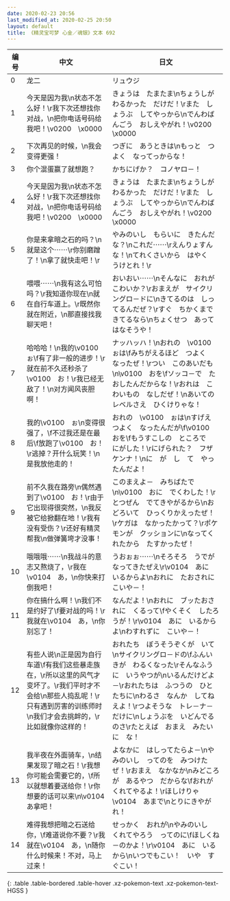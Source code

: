 ```yaml
---
date: 2020-02-23 20:56
last_modified_at: 2020-02-25 20:50
layout: default
title: 《精灵宝可梦 心金／魂银》文本 692
---
```

| 编号 | 中文 | 日文 |
| ---- | ---- | ---- |
| 0 | 龙二 | リュウジ |
| 1 | 今天是因为我\n状态不怎么好！\r我下次还想找你对战，\n把你电话号码给我吧！\v0200　\x0000 | きょうは　たまたま\nちょうしが　わるかった　だけだ！\rまた　しょうぶ　してやっから\nでんわばんごう　おしえやがれ！\v0200　\x0000 |
| 2 | 下次再见的时候，\n我会变得更强！ | つぎに　あうときは\nもっと　つよく　なってっからな！ |
| 3 | 你个混蛋赢了就想跑？ | かちにげか？　コノヤロ－！ |
| 4 | 今天是因为我\n状态不怎么好！\r我下次还想找你对战，\n把你电话号码给我吧！\v0200　\x0000 | きょうは　たまたま\nちょうしが　わるかった　だけだ！\rまた　しょうぶ　してやっから\nでんわばんごう　おしえやがれ！\v0200　\x0000 |
| 5 | 你是来拿暗之石的吗？\n就是这个⋯⋯\r你别磨蹭了！\n拿了就快走吧！\r | やみのいし　もらいに　きたんだな？\nこれだ⋯⋯\rえんりょすんな！\nてれくさいから　はやく　うけとれ！\r |
| 6 | 喂喂⋯⋯\n我有这么可怕吗？\r我知道你现在\n就在自行车道上。\r既然你就在附近，\n那直接找我聊天吧！ | おいおい⋯⋯\nそんなに　おれが　こわいか？\rおまえが　サイクリングロ－ドに\nきてるのは　しってるんだぜ？\rすぐ　ちかくまで　きてるなら\nちょくせつ　あって　はなそうや！ |
| 7 | 哈哈哈！\n我的\v0100　ぉ\f有了非一般的进步！\r就在前不久还秒杀了\v0100　お！\r我已经无敌了！\n对方闻风丧胆啊！ | ナッハッハ！\nおれの　\v0100　ぉは\fみちがえるほど　つよく　なったぜ！\rつい　このあいだも\n\v0100　おを\fソッコ－で　たおしたんだからな！\rおれは　こわいもの　なしだぜ！\nあいての　レベルさえ　ひくけりゃな！ |
| 8 | 我的\v0100　ぉ\n变得很强了，\f不过我还是在最后\f放跑了\v0100　お！\r逃掉？开什么玩笑！\n是我放他走的！ | おれの　\v0100　ぉは\nすげえ　つよく　なったんだが\f\v0100　おを\fもうすこしの　ところで　にがした！\rにげられた？　フザケンナ！\nに　が　し　て　やったんだよ！ |
| 9 | 前不久我在路旁\n偶然遇到了\v0100　お！\r由于它出现得很突然，\n我反被它给掀翻在地！\r我有没有受伤？\r还好有精灵帮我\n做弹簧垮才没事！ | このまえよ－　みちばたで\n\v0100　おに　でくわした！\rとつぜん　でてきやがるから\nおどろいて　ひっくりかえったぜ！\rケガは　なかったかって？\rポケモンが　クッションに\nなってくれたから　たすかったぜ！ |
| 10 | 哦哦哦⋯⋯\n我战斗的意志又熬烧了，\r我在\v0104　あ，\n你快来打倒我吧！ | うおぉぉ⋯⋯\nそろそろ　うでが　なってきたぜえ\r\v0104　あに　いるからよ\nおれに　たおされに　こいや－！ |
| 11 | 你在搞什么啊！\n我们不是约好了\f要对战的吗！\r我就在\v0104　あ，\n你别忘了！ | なんだよ！\nおれに　ブッたおされに　くるって\fやくそく　したろうが！\r\v0104　あに　いるからよ\nわすれずに　こいや－！ |
| 12 | 有些人说\n正是因为自行车道\f有我们这些暴走族在，\r所以这里的风气才变坏了。\r我们平时才不会给\n那些人捣乱呢！\r只有遇到厉害的训练师时\n我们才会去挑衅的，\r比如就像你这样的！ | おれたち　ぼうそうぞくが　いて\nサイクリングロ－ドの\fふんいきが　わるくなった\rそんなふうに　いうやつが\nいるんだけどよ－\rおれたちは　ふつうの　ひとたちに\nわるさ　なんか　してねえよ！\rつよそうな　トレ－ナ－　だけに\nしょうぶを　いどんでるのさ\rたとえば　おまえ　みたいに　な！ |
| 13 | 我半夜在外面骑车，\n结果发现了暗之石！\r我想你可能会需要它的，\f所以就想着要送给你！\r你想要的话可以来\n\v0104　あ拿吧！ | よなかに　はしってたらよ－\nやみのいし　ってのを　みつけたぜ！\rおまえ　なかなか\nみどころが　あるやつ　だからな\fおれが　くれてやるよ！\rほしけりゃ　\v0104　あまで\nとりにきやがれ！ |
| 14 | 难得我想把暗之石送给你，\f难道说你不要？\r我就在\v0104　あ，\n随你什么时候来！不对，马上过来！ | せっかく　おれが\nやみのいし　くれてやろう　ってのに\fほしくね－のかよ！\r\v0104　あに　いるから\nいつでもこい！　いや　すぐこい！ |
{: .table .table-bordered .table-hover .xz-pokemon-text .xz-pokemon-text-HGSS }